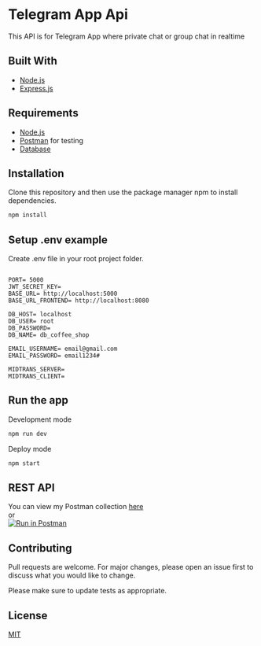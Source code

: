 # Telegram App Api

This API is for Telegram App where private chat or group chat in realtime

## Built With
* [Node.js](https://nodejs.org/en/)
* [Express.js](https://expressjs.com/)

## Requirements
* [Node.js](https://nodejs.org/en/)
* [Postman](https://www.getpostman.com/) for testing
* [Database](database-example.sql)

## Installation

Clone this repository and then use the package manager npm to install dependencies.


```bash
npm install
```

## Setup .env example

Create .env file in your root project folder.

```env

PORT= 5000
JWT_SECRET_KEY= 
BASE_URL= http://localhost:5000
BASE_URL_FRONTEND= http://localhost:8080

DB_HOST= localhost
DB_USER= root
DB_PASSWORD=
DB_NAME= db_coffee_shop

EMAIL_USERNAME= email@gmail.com
EMAIL_PASSWORD= email1234#

MIDTRANS_SERVER= 
MIDTRANS_CLIENT= 

```

## Run the app

Development mode

```bash
npm run dev
```

Deploy mode

```bash
npm start
```

## REST API

You can view my Postman collection [here](https://www.getpostman.com/collections/65e37e55e8c3d1a69d55) </br>
or </br>
[![Run in Postman](https://run.pstmn.io/button.svg)](https://app.getpostman.com/run-collection/ddd175d13e4502567620)

## Contributing
Pull requests are welcome. For major changes, please open an issue first to discuss what you would like to change.

Please make sure to update tests as appropriate.

## License
[MIT](https://choosealicense.com/licenses/mit/)
